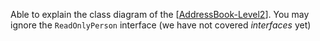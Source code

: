 <panel type="info" header="`W5.1a` Can use dependencies in a class diagram :star::star::star:" expanded no-close>
  <include src="../../book/uml/classDiagrams/dependencies/what/full.md" />
<!-- TODO: add evidence -->
</panel>

<!-- ==================================================================================================== -->

<panel type="info" header="`W5.1b` Can use UML notes :star::star::star:" expanded no-close>
  <include src="../../book/uml/notes/notes/full.md" />
<!-- TODO: add evidence -->
</panel>

<!-- ==================================================================================================== -->

<panel type="info" header="`W5.1c` Can specify constraints in UML diagrams :star::star::star:" expanded no-close>
  <include src="../../book/uml/notes/constraints/full.md" />
<!-- TODO: add evidence -->
</panel>

<!-- ==================================================================================================== -->

<panel type="info" header="`W5.1d` Can show an association as an attribute :star::star::star:" expanded no-close>
  <include src="../../book/uml/classDiagrams/associationsAsAttributes/what/full.md" />
<!-- TODO: add evidence -->
</panel>

<!-- ==================================================================================================== -->

<panel type="info" header="`W5.1e` Can use intermediate-level class diagrams :star::star::star:" expanded no-close>
  <include src="../../book/modeling/modelingStructures/classDiagramsIntermediate/full.md" />
  <panel header=":dart: Evidence" expanded>

Able to explain the class diagram of the [[AddressBook-Level2]({{module_org}}/addressbook-level2/blob/master/doc/DeveloperGuide.md#design)]. You may ignore the `ReadOnlyPerson` interface (we have not covered _interfaces_ yet)

  </panel>
</panel>
